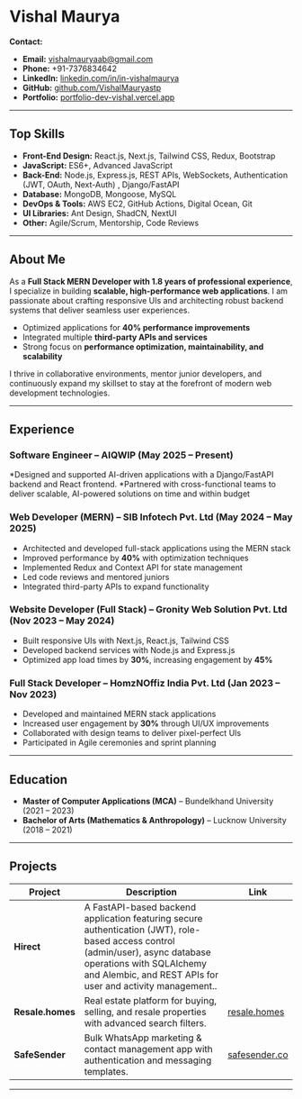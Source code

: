 # Vishal Maurya

**Contact:**

* **Email:** [vishalmauryaab@gmail.com](mailto:vishalmauryaab@gmail.com)
* **Phone:** +91-7376834642
* **LinkedIn:** [linkedin.com/in/in-vishalmaurya](http://linkedin.com/in/in-vishalmaurya/)
* **GitHub:** [github.com/VishalMauryastp](https://github.com/VishalMauryastp)
* **Portfolio:** [portfolio-dev-vishal.vercel.app](https://portfolio-dev-vishal.vercel.app/)

---

##  Top Skills

* **Front-End Design:** React.js, Next.js, Tailwind CSS, Redux, Bootstrap
* **JavaScript:** ES6+, Advanced JavaScript
* **Back-End:** Node.js, Express.js, REST APIs, WebSockets, Authentication (JWT, OAuth, Next-Auth) , Django/FastAPI
* **Database:** MongoDB, Mongoose, MySQL
* **DevOps & Tools:** AWS EC2, GitHub Actions, Digital Ocean, Git
* **UI Libraries:** Ant Design, ShadCN, NextUI
* **Other:** Agile/Scrum, Mentorship, Code Reviews

---

## About Me

As a **Full Stack MERN Developer with 1.8 years of professional experience**, I specialize in building **scalable, high-performance web applications**. I am passionate about crafting responsive UIs and architecting robust backend systems that deliver seamless user experiences.

*  Optimized applications for **40% performance improvements**
*  Integrated multiple **third-party APIs and services**
*  Strong focus on **performance optimization, maintainability, and scalability**

I thrive in collaborative environments, mentor junior developers, and continuously expand my skillset to stay at the forefront of modern web development technologies.

---

## Experience

### **Software Engineer** – AIQWIP (May 2025 – Present)

*Designed and supported AI-driven applications with a Django/FastAPI backend and React frontend.
*Partnered with cross-functional teams to deliver scalable, AI-powered solutions on time and within budget

### **Web Developer (MERN)** – SIB Infotech Pvt. Ltd (May 2024 – May 2025)

* Architected and developed full-stack applications using the MERN stack
* Improved performance by **40%** with optimization techniques
* Implemented Redux and Context API for state management
* Led code reviews and mentored juniors
* Integrated third-party APIs to expand functionality

### **Website Developer (Full Stack)** – Gronity Web Solution Pvt. Ltd (Nov 2023 – May 2024)

* Built responsive UIs with Next.js, React.js, Tailwind CSS
* Developed backend services with Node.js and Express.js
* Optimized app load times by **30%**, increasing engagement by **45%**

### **Full Stack Developer** – HomzNOffiz India Pvt. Ltd (Jan 2023 – Nov 2023)

* Developed and maintained MERN stack applications
* Increased user engagement by **30%** through UI/UX improvements
* Collaborated with design teams to deliver pixel-perfect UIs
* Participated in Agile ceremonies and sprint planning

---

## Education

* **Master of Computer Applications (MCA)** – Bundelkhand University (2021 – 2023)
* **Bachelor of Arts (Mathematics & Anthropology)** – Lucknow University (2018 – 2021)

---

## Projects

| Project          | Description                                                                                   | Link                                          |
| ---------------- | --------------------------------------------------------------------------------------------- | --------------------------------------------- |
| **Hirect** | A FastAPI-based backend application featuring secure authentication (JWT), role-based access control (admin/user), async database operations with SQLAlchemy and Alembic, and REST APIs for user and activity management..   |  |
| **Resale.homes** | Real estate platform for buying, selling, and resale properties with advanced search filters. | [resale.homes](https://resale.homes/)         |
| **SafeSender**   | Bulk WhatsApp marketing & contact management app with authentication and messaging templates. | [safesender.co](https://safesender.co/)       |

---
